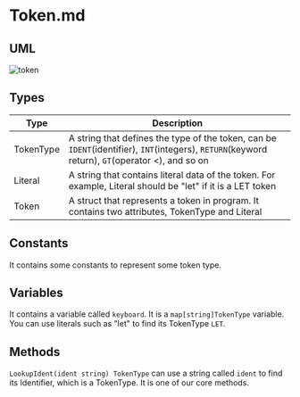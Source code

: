 # Token.md

## UML

![token](/Users/lichen/Desktop/CSKnowledge/Charrylang/docs/diagram/out/token.png)

## Types

| Type      | Description                                                  |
| --------- | ------------------------------------------------------------ |
| TokenType | A string that defines the type of the token, can be `IDENT`(identifier), `INT`(integers), `RETURN`(keyword return), `GT`(operator <), and so on |
| Literal   | A string that contains literal data of the token. For example, Literal should be "let" if it is a LET token |
| Token     | A struct that represents a token in program. It contains two attributes, TokenType and Literal |

## Constants

It contains some constants to represent some token type.

## Variables

It contains a variable called `keyboard`. It is a `map[string]TokenType` variable. You can use literals such as "let" to find its TokenType `LET`.

## Methods

`LookupIdent(ident string) TokenType` can use a string called `ident` to find its Identifier, which is a TokenType. It is one of our core methods.
